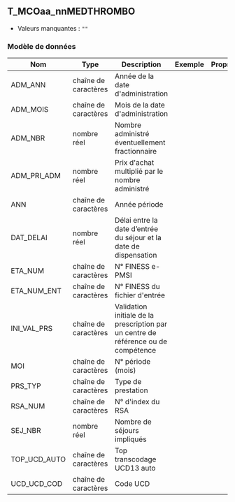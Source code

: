## T_MCOaa_nnMEDTHROMBO

- Valeurs manquantes : `""`

### Modèle de données

|Nom|Type|Description|Exemple|Propriétés|
|-|-|-|-|-|
|ADM_ANN|chaîne de caractères|Année de la date d'administration|||
|ADM_MOIS|chaîne de caractères|Mois de la date d'administration|||
|ADM_NBR|nombre réel|Nombre administré éventuellement fractionnaire|||
|ADM_PRI_ADM|nombre réel|Prix d'achat multiplié par le nombre administré|||
|ANN|chaîne de caractères|Année période|||
|DAT_DELAI|nombre réel|Délai entre la date d’entrée du séjour et la date de dispensation|||
|ETA_NUM|chaîne de caractères|N° FINESS e-PMSI|||
|ETA_NUM_ENT|chaîne de caractères|N° FINESS du fichier d'entrée|||
|INI_VAL_PRS|chaîne de caractères|Validation initiale de la prescription par un centre de référence ou de compétence|||
|MOI|chaîne de caractères|N° période (mois)|||
|PRS_TYP|chaîne de caractères|Type de prestation|||
|RSA_NUM|chaîne de caractères|N° d'index du RSA|||
|SEJ_NBR|nombre réel|Nombre de séjours impliqués|||
|TOP_UCD_AUTO|chaîne de caractères|Top transcodage UCD13 auto|||
|UCD_UCD_COD|chaîne de caractères|Code UCD|||
